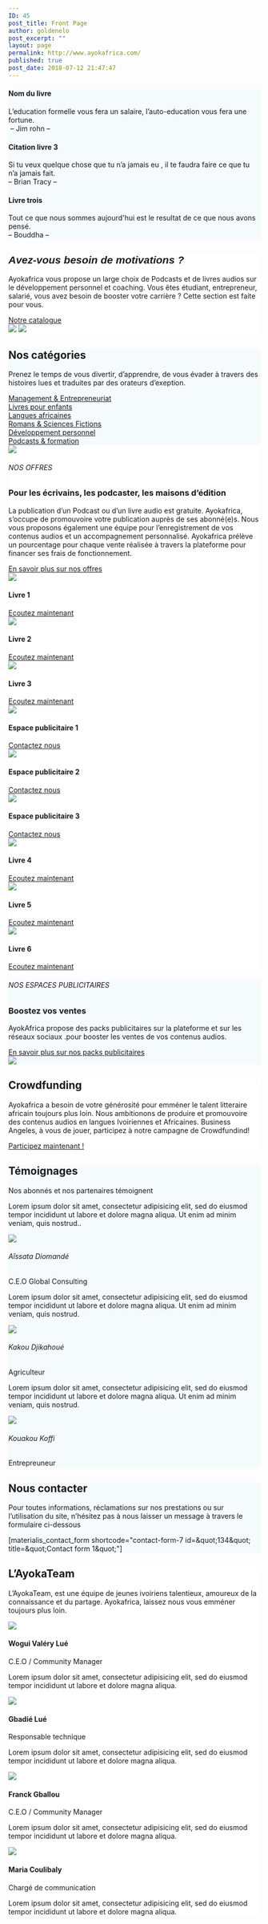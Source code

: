 ```yaml
---
ID: 45
post_title: Front Page
author: goldenelo
post_excerpt: ""
layout: page
permalink: http://www.ayokafrica.com/
published: true
post_date: 2018-07-12 21:47:47
---
```

<p  style="text-align: center;">		</p><div  data-label="Overlappable" data-id="overlappable--1" data-export-id="overlappable-5-materialis" data-category="overlappable" class="overlappable-5-materialis content-section content-section-spacing-large" data-overlap="true" id="overlappable-1" style="background-color: rgb(245, 250, 253); background-image: none;">
<div  class="gridContainer">
<div  data-type="row" class="row spaced-cols ">

<div  class="col-sm-6 col-md-4 ">
<div  class="card mdc-elevation--z3 row-card">
<div  class="row">
<div  class="col-sm-fit icon-col"><i  class="color1 icon mdi mdi-book-open-page-variant reverse round big"></i></div>
<div  class="col-sm" data-type="column">
<h4  class="color-black">Nom du livre&nbsp;</h4>
<p  class="">
L’education formelle vous fera un salaire, l’auto-education vous fera une fortune.<br >&nbsp;– Jim rohn –</p>

</div>
</div>
</div>
</div>
<div  class="col-sm-6 col-md-4 ">
<div  class="card mdc-elevation--z3 row-card">
<div  class="row">
<div  class="col-sm-fit icon-col"><i  class="color1 icon mdi mdi-audiobook reverse round big"></i></div>
<div  class="col-sm" data-type="column">
<h4  class="color-black">Citation livre 3</h4>
<p  class="">Si tu veux quelque chose que tu n’a jamais eu , il te faudra faire ce que tu n’a jamais fait.<br >– Brian Tracy –&nbsp;</p>

</div>
</div>
</div>
</div>
<div  class="col-sm-6 col-md-4">
<div  class="card mdc-elevation--z3 row-card">
<div  class="row">
<div  class="col-sm-fit icon-col"><i  class="color1 icon mdi mdi-book-open-page-variant reverse round big"></i></div>
<div  class="col-sm" data-type="column">
<h4  class="color-black">Livre trois</h4>
<p  class="">Tout ce que nous sommes aujourd'hui est le resultat de ce que nous avons pensé.<br >–&nbsp;Bouddha –</p>

</div>
</div>
</div>
</div></div>
</div>
</div><div  data-label="About" data-id="about--2" data-export-id="about-4" data-category="about" class="about-4 content-section content-section-spacing-large" id="about-2" style="background-color: #ffffff;">
<div  class="gridContainer">
<div  class="row middle-sm text-center">
<div  class="col-sm-5 space-bottom-xs" data-type="column">
<h2  class=""><span  style="font-family: Playfair Display, sans-serif;"><b ><i >Avez-vous besoin de motivations ?</i></b></span></h2>
<p  class="">Ayokafrica vous propose un large choix de Podcasts et de livres audios sur le développement personnel et coaching.
Vous êtes étudiant, entrepreneur, salarié, vous avez besoin de booster votre carrière ? Cette section est faite pour vous.</p>
<a  class="button big color1 mdc-ripple-upgraded" href="http://www.ayokafrica.com/www.ayokafrica.com/catalogue" target="_self" data-cp-link="1" style="--mdc-ripple-fg-size: 120.165px; --mdc-ripple-fg-scale: 1.80854;">Notre catalogue</a>

</div>
<div  class="col-sm-7 flexbox center-xs middle-xs image-group-2-img padding-top-bottom"><img  class="img-1 rounded mdc-elevation--z10" data-size="250x200" src="http://www.ayokafrica.com/wp-content/uploads/2018/07/cropped-athlete-1840437_1920-1.jpg"> <img  class="img-2 rounded mdc-elevation--z10" data-size="220x170" src="http://www.ayokafrica.com/wp-content/uploads/2018/07/cropped-macbook-2617385_1920-Copie-1.jpg"></div>
</div>
</div>
</div><div  data-label="Features" data-id="features--1" data-export-id="features-10-materialis" data-category="features" class="features-10m content-section-spacing-large content-section" id="features-1" style="background-color: #f5fafd;">
<div  class="gridContainer">
<div  class="row">
<div  class="section-title-col" data-type="column">
<h2  class="">Nos catégories</h2>
<p  class="">Prenez le temps de vous divertir, d’apprendre, de vous évader à travers des histoires lues et traduites par des orateurs d’exeption.</p>

</div>
</div>
<div  class="row ">
<div  class="col-md-10 col-md-offset-1 ">
<div  class="row space-top spaced-cols content-center-sm" data-type="row">
<div  class="col-md-4 col-sm-6 col-sm-offset-0 col-xs-10 col-xs-offset-1">
<div  class="card no-radius mdc-elevation--z1 y-move bg-color-white padding-24 bordered" data-type="column"><i  class="mdi icon color1 mdi-chart-areaspline reverse round big"></i> <a  class="link" href="#" target="_self" data-cp-link="1">Management &amp; Entrepreneuriat</a></div>
</div>
<div  class="col-md-4 col-sm-6 col-sm-offset-0 col-xs-10 col-xs-offset-1">
<div  class="card no-radius mdc-elevation--z1 y-move bg-color-white padding-24 bordered" data-type="column"><i  class="mdi icon color1 mdi-human-child reverse round big"></i> <a  class="link" href="#" target="_self" data-cp-link="1">Livres pour enfants</a></div>
</div>
<div  class="col-md-4 col-sm-6 col-sm-offset-0 col-xs-10 col-xs-offset-1">
<div  class="card no-radius mdc-elevation--z1 y-move bg-color-white padding-24 bordered" data-type="column"><i  class="mdi icon color1 mdi-apple-keyboard-command reverse round big"></i> <a  class="link" href="#" target="_self" data-cp-link="1">Langues africaines</a></div>
</div>
<div  class="col-md-4 col-sm-6 col-sm-offset-0 col-xs-10 col-xs-offset-1">
<div  class="card no-radius mdc-elevation--z1 y-move bg-color-white padding-24 bordered" data-type="column"><i  class="mdi icon color1 mdi-book-open-page-variant reverse round big"></i> <a  class="link" href="#" target="_self" data-cp-link="1">Romans &amp; Sciences Fictions</a></div>
</div>
<div  class="col-md-4 col-sm-6 col-sm-offset-0 col-xs-10 col-xs-offset-1">
<div  class="card no-radius mdc-elevation--z1 y-move bg-color-white padding-24 bordered" data-type="column"><i  class="mdi icon color1 mdi-run-fast reverse round big"></i> <a  class="link" href="#" target="_self" data-cp-link="1">Développement personnel</a></div>
</div>
<div  class="col-md-4 col-sm-6 col-sm-offset-0 col-xs-10 col-xs-offset-1">
<div  class="card no-radius mdc-elevation--z1 y-move bg-color-white padding-24 bordered" data-type="column"><i  class="mdi icon color1 mdi-audiobook reverse round big"></i> <a  class="link" href="#" target="_self" data-cp-link="1"> Podcasts &amp; formation </a></div>
</div>
</div>
</div>
</div>
</div>
</div><div  data-label="Content" data-id="content--1" data-export-id="content-7-materialis" data-category="content" class="content-7m content-section-spacing-large content-section" id="content-1" style="background-color: #ffffff;">
<div  class="gridContainer">
<div  class="row middle-sm">
<div  class="col-md-6 col-xs-12 col-sm-6 col-padding-small-xs"><img  class="mdc-elevation--z13 img-rounded" src="http://www.ayokafrica.com/wp-content/uploads/2018/07/cropped-70A4F8AADBC74D89844DFAEDF208120F-1.jpg"></div>
<div  class="col-md-5 col-md-offset-1 col-xs-12 col-sm-6 content-left-sm col-padding-small-xs" data-type="column">
<h6  class="upper">NOS OFFRES</h6>
<h3  class="space-bottom">Pour les écrivains, les podcaster, les maisons d’édition</h3>
<p  class="space-top">La publication d’un Podcast ou d’un livre audio est gratuite. Ayokafrica, s’occupe de promouvoire votre publication auprès de ses abonné(e)s. Nous vous proposons également une équipe pour l’enregistrement de vos contenus audios et un accompagnement personnalisé. Ayokafrica prélève un pourcentage pour chaque vente réalisée à travers la plateforme pour financer ses frais de fonctionnement.</p>
<a  href="#" class="button read-more link color1 space-top negative-margin mdc-ripple-upgraded" target="_self" data-cp-link="1" style="--mdc-ripple-fg-size: 138.315px; --mdc-ripple-fg-scale: 1.76387;">En savoir plus sur nos offres<i  class="mdi mdi-arrow-right-thick"></i></a>

</div>
</div>
</div>
</div><div  data-label="Portfolio" data-id="portfolio--1" data-export-id="portfolio-1-materialis" data-category="portfolio" class="portfolio-1-materialis content-section" id="portfolio-1" style="background-color: #ffffff;">
<div >
<div  class="row text-center" data-type="row" data-fixed="true">
<div  class="col-md-4 col-sm-6 col-xs-12 no-gutter-col">
<div  class="contentswap-effect" data-hover-fx="portfolio-1">
<div  class="initial-image"><img  data-size="600x354" src="http://www.ayokafrica.com/wp-content/uploads/2018/07/cropped-Raharimanana-revenir_0-1.jpg"></div>
<div  class="overlay bg-color-black"></div>
<div  class="swap-inner col-xs-12">
<div  class="row full-height-row middle-xs">
<div  class="col-xs-12 text-center white-text">
<h4  class="font-500">Livre 1</h4>
<a  class="button color-white mdc-ripple-upgraded" href="#" target="_self" data-cp-link="1" style="--mdc-ripple-fg-size: 104.843px; --mdc-ripple-fg-scale: 1.80516;">Ecoutez maintenant</a>

</div>
</div>
</div>
</div>
</div>
<div  class="col-md-4 col-sm-6 col-xs-12 no-gutter-col">
<div  class="contentswap-effect" data-hover-fx="portfolio-1">
<div  class="initial-image"><img  data-size="600x354" src="http://www.ayokafrica.com/wp-content/uploads/2018/07/cropped-carol-beckwith-visages-d-afrique-o-2845822960-0-3.jpg"></div>
<div  class="overlay bg-color-black"></div>
<div  class="swap-inner col-xs-12">
<div  class="row full-height-row middle-xs">
<div  class="col-xs-12 text-center white-text">
<h4  class="font-500">Livre 2</h4>
<a  class="button color-white mdc-ripple-upgraded" href="#" target="_self" data-cp-link="1" style="--mdc-ripple-fg-size: 104.843px; --mdc-ripple-fg-scale: 1.80516;">Ecoutez maintenant</a>

</div>
</div>
</div>
</div>
</div>
<div  class="col-md-4 col-sm-6 col-xs-12 no-gutter-col">
<div  class="contentswap-effect" data-hover-fx="portfolio-1">
<div  class="initial-image"><img  data-size="600x354" src="http://www.ayokafrica.com/wp-content/uploads/2018/07/cropped-003484-2.jpg"></div>
<div  class="overlay bg-color-black"></div>
<div  class="swap-inner col-xs-12">
<div  class="row full-height-row middle-xs">
<div  class="col-xs-12 text-center white-text">
<h4  class="font-500">Livre 3</h4>
<a  class="button color-white mdc-ripple-upgraded" href="#" target="_self" data-cp-link="1" style="--mdc-ripple-fg-size: 104.843px; --mdc-ripple-fg-scale: 1.80516;">Ecoutez maintenant</a>

</div>
</div>
</div>
</div>
</div>
<div  class="col-md-4 col-sm-6 col-xs-12 no-gutter-col">
<div  class="contentswap-effect" data-hover-fx="portfolio-1">
<div  class="initial-image"><img  data-size="600x354" src="http://www.ayokafrica.com/wp-content/plugins/materialis-companion/theme-data/materialis/sections/images/image-4.png"></div>
<div  class="overlay bg-color-black"></div>
<div  class="swap-inner col-xs-12">
<div  class="row full-height-row middle-xs">
<div  class="col-xs-12 text-center white-text">
<h4  class="font-500">Espace publicitaire 1</h4>
<a  class="button color-white mdc-ripple-upgraded" href="#" target="_self" data-cp-link="1" style="--mdc-ripple-fg-size: 87.4575px; --mdc-ripple-fg-scale: 1.84262;">Contactez nous</a>

</div>
</div>
</div>
</div>
</div>
<div  class="col-md-4 col-sm-6 col-xs-12 no-gutter-col">
<div  class="contentswap-effect" data-hover-fx="portfolio-1">
<div  class="initial-image"><img  data-size="600x354" src="http://www.ayokafrica.com/wp-content/plugins/materialis-companion/theme-data/materialis/sections/images/image-5.png"></div>
<div  class="overlay bg-color-black"></div>
<div  class="swap-inner col-xs-12">
<div  class="row full-height-row middle-xs">
<div  class="col-xs-12 text-center white-text">
<h4  class="font-500">Espace publicitaire 2</h4>
<a  class="button color-white mdc-ripple-upgraded" href="#" target="_self" data-cp-link="1" style="--mdc-ripple-fg-size: 87.4575px; --mdc-ripple-fg-scale: 1.84262;">Contactez nous</a>

</div>
</div>
</div>
</div>
</div>
<div  class="col-md-4 col-sm-6 col-xs-12 no-gutter-col">
<div  class="contentswap-effect" data-hover-fx="portfolio-1">
<div  class="initial-image"><img  data-size="600x354" src="http://www.ayokafrica.com/wp-content/plugins/materialis-companion/theme-data/materialis/sections/images/image-7.png"></div>
<div  class="overlay bg-color-black"></div>
<div  class="swap-inner col-xs-12">
<div  class="row full-height-row middle-xs">
<div  class="col-xs-12 text-center white-text">
<h4  class="font-500">Espace publicitaire 3</h4>
<a  class="button color-white mdc-ripple-upgraded" href="#" target="_self" data-cp-link="1" style="--mdc-ripple-fg-size: 87.4575px; --mdc-ripple-fg-scale: 1.84262;">Contactez nous</a>

</div>
</div>
</div>
</div>
</div>
<div  class="col-md-4 col-sm-6 col-xs-12 no-gutter-col">
<div  class="contentswap-effect" data-hover-fx="portfolio-1">
<div  class="initial-image"><img  data-size="600x354" src="http://www.ayokafrica.com/wp-content/uploads/2018/07/cropped-headphones-690685_1920-1.jpg"></div>
<div  class="overlay bg-color-black"></div>
<div  class="swap-inner col-xs-12">
<div  class="row full-height-row middle-xs">
<div  class="col-xs-12 text-center white-text">
<h4  class="font-500">Livre 4</h4>
<a  class="button color-white mdc-ripple-upgraded" href="#" target="_self" data-cp-link="1" style="--mdc-ripple-fg-size: 104.843px; --mdc-ripple-fg-scale: 1.80516;">Ecoutez maintenant</a>

</div>
</div>
</div>
</div>
</div>
<div  class="col-md-4 col-sm-6 col-xs-12 no-gutter-col">
<div  class="contentswap-effect" data-hover-fx="portfolio-1">
<div  class="initial-image"><img  data-size="600x354" src="http://www.ayokafrica.com/wp-content/uploads/2018/07/cropped-music-791187_1920-1.jpg"></div>
<div  class="overlay bg-color-black"></div>
<div  class="swap-inner col-xs-12">
<div  class="row full-height-row middle-xs">
<div  class="col-xs-12 text-center white-text">
<h4  class="font-500">Livre 5</h4>
<a  class="button color-white mdc-ripple-upgraded" href="#" target="_self" data-cp-link="1" style="--mdc-ripple-fg-size: 104.843px; --mdc-ripple-fg-scale: 1.80516;">Ecoutez maintenant</a>

</div>
</div>
</div>
</div>
</div>
<div  class="col-md-4 col-sm-6 col-xs-12 no-gutter-col">
<div  class="contentswap-effect" data-hover-fx="portfolio-1">
<div  class="initial-image"><img  data-size="600x354" src="http://www.ayokafrica.com/wp-content/uploads/2018/07/cropped-afrique_noire-1.jpg"></div>
<div  class="overlay bg-color-black"></div>
<div  class="swap-inner col-xs-12">
<div  class="row full-height-row middle-xs">
<div  class="col-xs-12 text-center white-text">
<h4  class="font-500">Livre 6</h4>
<a  class="button color-white mdc-ripple-upgraded" href="#" target="_self" data-cp-link="1" style="--mdc-ripple-fg-size: 104.843px; --mdc-ripple-fg-scale: 1.80516;">Ecoutez maintenant</a>

</div>
</div>
</div>
</div>
</div>
</div>
</div>
</div><div  data-label="Content" data-id="content--2" data-export-id="content-8-materialis" data-category="content" class="content-8m content-section-spacing-large content-section" id="content-2" style="background-color: #f5fafd;">
<div  class="gridContainer">
<div  class="row middle-sm">
<div  class="col-md-5 col-xs-12 col-sm-6 space-bottom-xs" data-type="column">
<h6  class="upper">NOS ESPACES PUBLICITAIRES</h6>
<h3  class="">Boostez vos ventes</h3>
<p  class="space-top">AyokAfrica propose des packs publicitaires sur la plateforme et sur les réseaux sociaux .pour booster les ventes de vos contenus audios.</p>
<a  href="#" class="button read-more link color1 space-top negative-margin mdc-ripple-upgraded" target="_self" data-cp-link="1" style="--mdc-ripple-fg-size: 190.868px; --mdc-ripple-fg-scale: 1.73218;">En savoir plus sur nos packs publicitaires<i  class="mdi mdi-arrow-right-thick"></i></a>

</div>
<div  class="col-md-6 col-md-offset-1 col-xs-12 col-sm-6"><img  class="mdc-elevation--z9 rounded" src="http://www.ayokafrica.com/wp-content/uploads/2018/07/cropped-digital-marketing-1433427_1920-1.jpg"></div>
</div>
</div>
</div><div  data-label="Cta" data-id="cta--1" data-export-id="cta-1-materialis" data-category="cta" class="content-relative content-section content-section-spacing-large cta-1-materialis section-title-col-white-text" id="cta-1" data-parallax-depth="20" data-ovid="1" style="background-color: #ffffff; background-image: url('http://www.ayokafrica.com/wp-content/uploads/2018/07/headphones-338492_1920.jpg'); background-size: cover; background-position: center top;">
<div  class="">
<div  class="row text-center col-sm-padding-medium">
<div  class="col-md-6 col-md-offset-3 col-xs-10 col-xs-offset-1 card mdc-elevation--z3 box-padding-lr-small">
<div  data-type="column" class="">
<h2  class="">Crowdfunding</h2>
<p  class="">Ayokafrica a besoin de votre générosité pour emméner le talent litteraire africain toujours plus loin. Nous ambitionons de produire et promouvoire des contenus audios en langues Ivoiriennes et Africaines.
Business Angeles, à vous de jouer, participez à notre campagne de Crowdfundind!</p>
<a  class="button big color1 mdc-elevation--z1 mdc-ripple-upgraded" href="http://www.ayokafrica.com/www.ayokafrica.com/donate" target="_self" data-cp-link="1" style="--mdc-ripple-fg-size: 152.573px; --mdc-ripple-fg-scale: 1.76883;">Participez maintenant !</a>

</div>
</div>
</div>
</div>
</div><div  data-label="Testimonials" data-id="testimonials--1" data-export-id="testimonials-1-materialis" data-category="testimonials" class="testimonials-1m content-section content-section-spacing" id="testimonials-1" style="background-color: #f5fafd;">
<div  class="gridContainer">
<div  class="row space-bottom-small">
<div  data-type="column" class="section-title-col">
<h2  class="">Témoignages</h2>
<p  class="lead">Nos abonnés et nos partenaires témoignent</p>

</div>
</div>
<div  class="row spaced-cols content-left-sm" data-type="row">
<div  class="col-xs-12 col-sm-4 col-md-4">
<div  class="card mdc-elevation--z3 small-padding no-border">
<div  class="row space-bottom-small">
<div  class="testimonial-body col-xs-12" data-type="column">
<p  class="">Lorem ipsum dolor sit amet, consectetur adipisicing elit, sed do eiusmod tempor incididunt ut labore et dolore magna aliqua. Ut enim ad minim veniam, quis nostrud..</p>

</div>
</div>
<div  class="row middle-xs f-align">
<div  class="col-xs-fit col-sm-12 col-md-fit space-bottom-image"><img  data-fixed-elevation="true" class="round image-70 mdc-elevation--z3" src="http://www.ayokafrica.com/wp-content/uploads/2018/07/cropped-cropped-AyokaAfrika-cover-100x100.jpg"></div>
<div  class="col-xs-fit col-sm-12 col-md-fit info no-padding-left" data-type="column">
<h6  class="font-700">Aîssata Diomandé</h6>
<p  class="small font-300">C.E.O Global Consulting</p>

</div>
</div>
</div>
</div>
<div  class="col-xs-12 col-sm-4 col-md-4">
<div  class="card mdc-elevation--z3 small-padding no-border">
<div  class="row space-bottom-small">
<div  class="testimonial-body col-xs-12" data-type="column">
<p  class="">Lorem ipsum dolor sit amet, consectetur adipisicing elit, sed do eiusmod tempor incididunt ut labore et dolore magna aliqua. Ut enim ad minim veniam, quis nostrud.</p>

</div>
</div>
<div  class="row middle-xs f-align">
<div  class="col-xs-fit col-sm-12 col-md-fit space-bottom-image"><img  data-fixed-elevation="true" class="round image-70 mdc-elevation--z3" src="http://www.ayokafrica.com/wp-content/uploads/2018/07/cropped-WhatsApp-Image-2018-07-20-at-14.40.37.jpeg"></div>
<div  class="col-xs-fit col-sm-12 col-md-fit info no-padding-left" data-type="column">
<h6  class="font-700">Kakou Djikahoué</h6>
<p  class="small font-300">Agriculteur</p>

</div>
</div>
</div>
</div>
<div  class="col-xs-12 col-sm-4 col-md-4">
<div  class="card mdc-elevation--z3 small-padding no-border">
<div  class="row space-bottom-small">
<div  class="testimonial-body col-xs-12" data-type="column">
<p  class="">Lorem ipsum dolor sit amet, consectetur adipisicing elit, sed do eiusmod tempor incididunt ut labore et dolore magna aliqua. Ut enim ad minim veniam, quis nostrud.</p>

</div>
</div>
<div  class="row middle-xs f-align">
<div  class="col-xs-fit col-sm-12 col-md-fit space-bottom-image"><img  data-fixed-elevation="true" class="round image-70 mdc-elevation--z3" src="http://www.ayokafrica.com/wp-content/uploads/2018/07/cropped-uti-nwachukwu-Nigeria-top-africains-les-plus-beaux-kabibi-magazine.jpg"></div>
<div  class="col-xs-fit col-sm-12 col-md-fit info no-padding-left" data-type="column">
<h6  class="font-700">Kouakou Koffi</h6>
<p  class="small font-300">Entrepreuneur</p>

</div>
</div>
</div>
</div>
</div>
</div>
</div><div  data-label="Contact" data-id="contact--1" data-export-id="contact-1" data-category="contact" class="contact-1 content-section content-section-spacing-large content-relative white-text" data-parallax-depth="20" id="contact-1" style="background-color: #f5fafd;">
<div  class="gridContainer">
<div  class="row text-center">
<div  class="section-title-col" data-type="column">
<h2  class="">Nous contacter</h2>
<p  class="lead">Pour toutes informations, réclamations sur nos prestations ou sur l’utilisation du site, n’hésitez pas à nous laisser un message à travers le formulaire ci-dessous</p>

</div>
</div>
<div  class="row text-center">
<div  class="col-xs-12 col-sm-8 col-sm-offset-2 contact-form-wrapper inline-info">
<div  class="card mdc-elevation--z3 col-padding-top">
<div  class="dark-text" data-content-shortcode="materialis_contact_form shortcode=&quot;contact-form-7 id=&amp;amp;quot;134&amp;amp;quot; title=&amp;amp;quot;Contact form 1&amp;amp;quot;&quot;" data-editable="true">[materialis_contact_form shortcode="contact-form-7 id=&amp;quot;134&amp;quot; title=&amp;quot;Contact form 1&amp;quot;"]</div>
</div>
</div>
</div>
</div>
</div><div  data-label="Team" data-id="team--1" data-export-id="team-8-materialis" data-category="team" class="team-8m content-section content-section-spacing-large" id="team-1" style="background-color: #ffffff;">
<div  class="gridContainer">
<div  class="row space-bottom">
<div  class="section-title-col" data-type="column">
<h2  class="">L’AyokaTeam</h2>
<p  class="lead">L’AyokaTeam, est une équipe de jeunes ivoiriens talentieux, amoureux de la connaissance et du partage.
Ayokafrica, laissez nous vous emméner toujours plus loin.</p>

</div>
</div>
<div  class="row spaced-cols content-left-sm" data-type="row">
<div  class="col-sm-12 col-md-6">
<div  class="row">
<div  class="col-sm-6 col-md-6">
<div  class="card mdc-elevation--z3 no-radius image-holder"><img  class="face no-margin-bottom" src="http://www.ayokafrica.com/wp-content/uploads/2018/08/cropped-IMG-20180804-WA0045.jpg"></div>
</div>
<div  class="col-sm-6 col-md-6">
<div  data-type="column" class="description-container use-section-text-color">
<h4  class="no-margin-bottom">Wogui Valéry Lué</h4>
<p  class="font-300">C.E.O / Community Manager</p>
<p  class="">Lorem ipsum dolor sit amet, consectetur adipisicing elit, sed do eiusmod tempor incididunt ut labore et dolore magna aliqua.</p>

<div  class="social-icons-group col-no-padding" data-type="group"><a  href="#"><i  class="mdi mdi-facebook social-icon"></i></a> <a  href="#"><i  class="mdi mdi-twitter social-icon"></i></a> <a  href="#"><i  class="mdi mdi-instagram social-icon"></i></a> <a  href="#"><i  class="mdi mdi-rss social-icon"></i></a></div>
</div>
</div>
</div>
</div>
<div  class="col-sm-12 col-md-6">
<div  class="row">
<div  class="col-sm-6 col-md-6">
<div  class="card mdc-elevation--z3 no-radius image-holder"><img  class="face no-margin-bottom" src="http://www.ayokafrica.com/wp-content/uploads/2018/08/cropped-WhatsApp-Image-2018-08-11-at-22.43.05-2.jpeg"></div>
</div>
<div  class="col-sm-6 col-md-6">
<div  data-type="column" class="description-container use-section-text-color">
<h4  class="no-margin-bottom">Gbadié Lué</h4>
<p  class="font-300">Responsable technique</p>
<p  class="">Lorem ipsum dolor sit amet, consectetur adipisicing elit, sed do eiusmod tempor incididunt ut labore et dolore magna aliqua.</p>

<div  class="social-icons-group col-no-padding" data-type="group"><a  href="#"><i  class="mdi mdi-facebook social-icon"></i></a> <a  href="#"><i  class="mdi mdi-twitter social-icon"></i></a> <a  href="#"><i  class="mdi mdi-instagram social-icon"></i></a> <a  href="#"><i  class="mdi mdi-rss social-icon"></i></a></div>
</div>
</div>
</div>
</div>
<div  class="col-sm-12 col-md-6">
<div  class="row">
<div  class="col-sm-6 col-md-6">
<div  class="card mdc-elevation--z3 no-radius image-holder"><img  class="face no-margin-bottom" src="http://www.ayokafrica.com/wp-content/uploads/2018/08/cropped-IMG-20180804-WA0021.jpg"></div>
</div>
<div  class="col-sm-6 col-md-6">
<div  data-type="column" class="description-container use-section-text-color">
<h4  class="no-margin-bottom">Franck Gballou</h4>
<p  class="font-300">C.E.O / Community Manager</p>
<p  class="">Lorem ipsum dolor sit amet, consectetur adipisicing elit, sed do eiusmod tempor incididunt ut labore et dolore magna aliqua.</p>

<div  class="social-icons-group col-no-padding" data-type="group"><a  href="#"><i  class="mdi mdi-facebook social-icon"></i></a> <a  href="#"><i  class="mdi mdi-twitter social-icon"></i></a> <a  href="#"><i  class="mdi mdi-instagram social-icon"></i></a> <a  href="#"><i  class="mdi mdi-rss social-icon"></i></a></div>
</div>
</div>
</div>
</div>
<div  class="col-sm-12 col-md-6">
<div  class="row">
<div  class="col-sm-6 col-md-6">
<div  class="card mdc-elevation--z3 no-radius image-holder"><img  class="face no-margin-bottom" src="http://www.ayokafrica.com/wp-content/uploads/2018/08/cropped-IMG-20180804-WA0058-2.jpg"></div>
</div>
<div  class="col-sm-6 col-md-6">
<div  data-type="column" class="description-container use-section-text-color">
<h4  class="no-margin-bottom">Maria Coulibaly</h4>
<p  class="font-300">Chargé de communication</p>
<p  class="">Lorem ipsum dolor sit amet, consectetur adipisicing elit, sed do eiusmod tempor incididunt ut labore et dolore magna aliqua.</p>

<div  class="social-icons-group col-no-padding" data-type="group"><a  href="#"><i  class="mdi mdi-facebook social-icon"></i></a> <a  href="#"><i  class="mdi mdi-twitter social-icon"></i></a> <a  href="#"><i  class="mdi mdi-instagram social-icon"></i></a> <a  href="#"><i  class="mdi mdi-rss social-icon"></i></a></div>
</div>
</div>
</div>
</div>
</div>
</div>
</div>